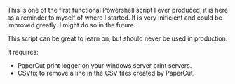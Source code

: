 This is one of the first functional Powershell script I ever produced, it is here as a reminder to myself of where I started. It is very inificient and could be improved greatly. I might do so in the future.

This script can be great to learn on, but should never be used in production.

It requires:
 * PaperCut print logger on your windows server print servers.
 * CSVfix to remove a line in the CSV files created by PaperCut.

